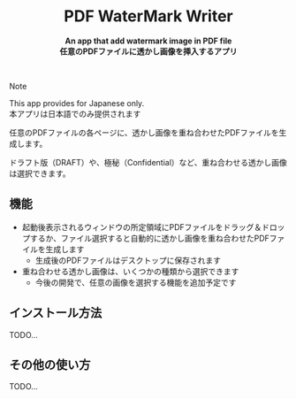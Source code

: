 <div align="center">
    <h1>PDF WaterMark Writer</h1>
    <p>
        <b>An app that add watermark image in PDF file</b><br/>
        <b>任意のPDFファイルに透かし画像を挿入するアプリ</b>
    </p>
</div>

<br>

> [!NOTE]  
> This app provides for Japanese only.  
> 本アプリは日本語でのみ提供されます

任意のPDFファイルの各ページに、透かし画像を重ね合わせたPDFファイルを生成します。

ドラフト版（DRAFT）や、極秘（Confidential）など、重ね合わせる透かし画像は選択できます。

## 機能

- 起動後表示されるウィンドウの所定領域にPDFファイルをドラッグ＆ドロップするか、ファイル選択すると自動的に透かし画像を重ね合わせたPDFファイルを生成します
  - 生成後のPDFファイルはデスクトップに保存されます
- 重ね合わせる透かし画像は、いくつかの種類から選択できます
  - 今後の開発で、任意の画像を選択する機能を追加予定です

## インストール方法

TODO...

## その他の使い方

TODO...